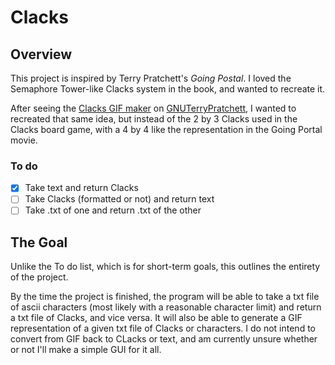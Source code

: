 # Clacks
## Overview
This project is inspired by Terry Pratchett's _Going Postal_.
I loved the Semaphore Tower-like Clacks system in the book, and wanted to recreate it.

After seeing the [Clacks GIF maker](http://www.gnuterrypratchett.com/genclacks.php)
on [GNUTerryPratchett](http://www.gnuterrypratchett.com), I wanted to recreated that same idea,
but instead of the 2 by 3 Clacks used in the Clacks board game, with a 4 by 4 like the
representation in the Going Portal movie.

### To do
- [X] Take text and return Clacks
- [ ] Take Clacks (formatted or not) and return text
- [ ] Take .txt of one and return .txt of the other

## The Goal
Unlike the To do list, which is for short-term goals, this outlines the entirety of the project.

By the time the project is finished, the program will be able to take a txt file of ascii characters
(most likely with a reasonable character limit) and return a txt file of Clacks, and vice versa.
It will also be able to generate a GIF representation of a given txt file of Clacks or characters.
I do not intend to convert from GIF back to CLacks or text, and am currently unsure whether or not
I'll make a simple GUI for it all.



